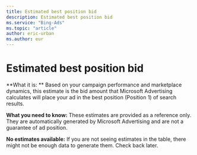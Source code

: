 ```yaml
---
title: Estimated best position bid
description: Estimated best position bid
ms.service: "Bing-Ads"
ms.topic: "article"
author: eric-urban
ms.author: eur
---
```


# Estimated best position bid

**What it is: **     Based on your campaign performance and marketplace dynamics, this estimate is the bid amount that Microsoft Advertising calculates will place your ad in the best position (Position 1) of search results.

**What you need to know:**     These estimates are provided as a reference only. They are automatically generated by Microsoft Advertising and are not a guarantee of ad position.

**No estimates available:**     If you are not seeing estimates in the table, there might not be enough data to generate them. Check back later.


